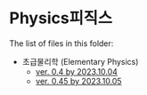 # Physics피직스

The list of files in this folder:

* 초급물리학 (Elementary Physics)
  * [ver. 0.4 by 2023.10.04](elementary_v0_4.md)
  * [ver. 0.45 by 2023.10.05](elementary_v0_45.md)
